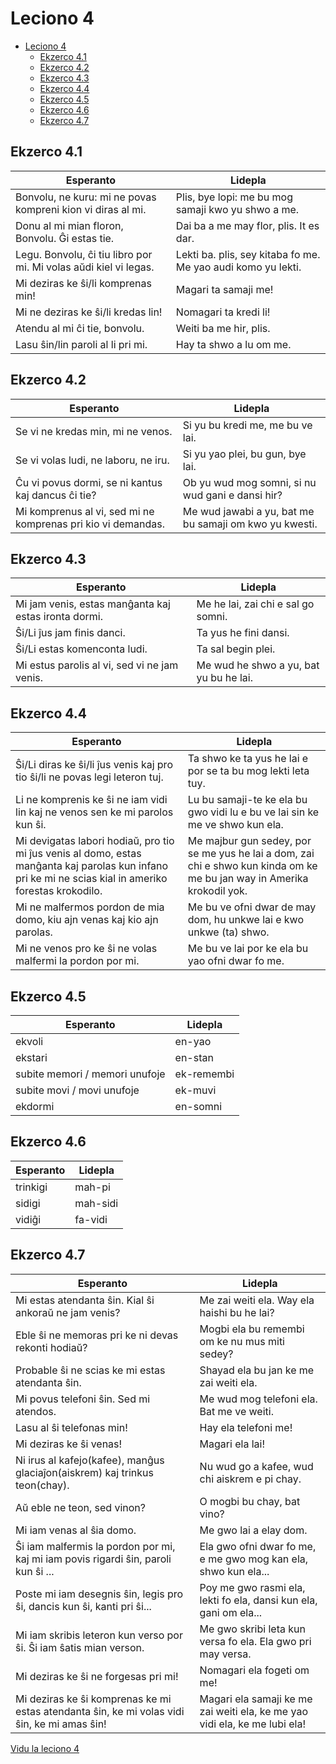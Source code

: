 # Leciono 4

- [Leciono 4](#leciono-4)
  - [Ekzerco 4.1](#ekzerco-41)
  - [Ekzerco 4.2](#ekzerco-42)
  - [Ekzerco 4.3](#ekzerco-43)
  - [Ekzerco 4.4](#ekzerco-44)
  - [Ekzerco 4.5](#ekzerco-45)
  - [Ekzerco 4.6](#ekzerco-46)
  - [Ekzerco 4.7](#ekzerco-47)

## Ekzerco 4.1

| Esperanto                                                        | Lidepla                                                      |
| ---------------------------------------------------------------- | ------------------------------------------------------------ |
| Bonvolu, ne kuru: mi ne povas kompreni kion vi diras al mi.      | Plis, bye lopi: me bu mog samaji kwo yu shwo a me.           |
| Donu al mi mian floron, Bonvolu. Ĝi estas tie.                   | Dai ba a me may flor, plis. It es dar.                       |
| Legu. Bonvolu, ĉi tiu libro por mi. Mi volas aŭdi kiel vi legas. | Lekti ba. plis, sey kitaba fo me. Me yao audi komo yu lekti. |
| Mi deziras ke ŝi/li komprenas min!                               | Magari ta samaji me!                                         |
| Mi ne deziras ke ŝi/li kredas lin!                               | Nomagari ta kredi li!                                        |
| Atendu al mi ĉi tie, bonvolu.                                    | Weiti ba me hir, plis.                                       |
| Lasu ŝin/lin paroli al li pri mi.                                | Hay ta shwo a lu om me.                                      |

## Ekzerco 4.2

| Esperanto                                                    | Lidepla                                                |
| ------------------------------------------------------------ | ------------------------------------------------------ |
| Se vi ne kredas min, mi ne venos.                            | Si yu bu kredi me, me bu ve lai.                       |
| Se vi volas ludi, ne laboru, ne iru.                         | Si yu yao plei, bu gun, bye lai.                       |
| Ĉu vi povus dormi, se ni kantus kaj dancus ĉi tie?           | Ob yu wud mog somni, si nu wud gani e dansi hir?       |
| Mi komprenus al vi, sed mi ne komprenas pri kio vi demandas. | Me wud jawabi a yu, bat me bu samaji om kwo yu kwesti. |

## Ekzerco 4.3

| Esperanto                                            | Lidepla                                |
| ---------------------------------------------------- | -------------------------------------- |
| Mi jam venis, estas manĝanta kaj estas ironta dormi. | Me he lai, zai chi e sal go somni.     |
| Ŝi/Li ĵus jam finis danci.                           | Ta yus he fini dansi.                  |
| Ŝi/Li estas komenconta ludi.                         | Ta sal begin plei.                     |
| Mi estus parolis al vi, sed vi ne jam venis.         | Me wud he shwo a yu, bat yu bu he lai. |

## Ekzerco 4.4

| Esperanto                                                                                                                                              | Lidepla                                                                                                                |
| ------------------------------------------------------------------------------------------------------------------------------------------------------ | ---------------------------------------------------------------------------------------------------------------------- |
| Ŝi/Li diras ke ŝi/li ĵus venis kaj pro tio ŝi/li ne povas legi leteron tuj.                                                                            | Ta shwo ke ta yus he lai e por se ta bu mog lekti leta tuy.                                                            |
| Li ne komprenis ke ŝi ne iam vidi lin kaj ne venos sen ke mi parolos kun ŝi.                                                                           | Lu bu samaji-te ke ela bu gwo vidi lu e bu ve lai sin ke me ve shwo kun ela.                                           |
| Mi devigatas labori hodiaŭ, pro tio mi ĵus venis al domo, estas manĝanta kaj parolas kun infano pri ke mi ne scias kial in ameriko forestas krokodilo. | Me majbur gun sedey, por se me yus he lai a dom, zai chi e shwo kun kinda om ke me bu jan way in Amerika krokodil yok. |
| Mi ne malfermos pordon de mia domo, kiu ajn venas kaj kio ajn parolas.                                                                                 | Me bu ve ofni dwar de may dom, hu unkwe lai e kwo unkwe (ta) shwo.                                                     |
| Mi ne venos pro ke ŝi ne volas malfermi la pordon por mi.                                                                                              | Me bu ve lai por ke ela bu yao ofni dwar fo me.                                                                        |

## Ekzerco 4.5

| Esperanto                      | Lidepla    |
| ------------------------------ | ---------- |
| ekvoli                         | en-yao     |
| ekstari                        | en-stan    |
| subite memori / memori unufoje | ek-remembi |
| subite movi / movi unufoje     | ek-muvi    |
| ekdormi                        | en-somni   |

## Ekzerco 4.6

| Esperanto | Lidepla  |
| --------- | -------- |
| trinkigi  | mah-pi   |
| sidigi    | mah-sidi |
| vidiĝi    | fa-vidi  |

## Ekzerco 4.7

| Esperanto                                                                                   | Lidepla                                                                    |
| ------------------------------------------------------------------------------------------- | -------------------------------------------------------------------------- |
| Mi estas atendanta ŝin. Kial ŝi ankoraŭ ne jam venis?                                       | Me zai weiti ela. Way ela haishi bu he lai?                                |
| Eble ŝi ne memoras pri ke ni devas rekonti hodiaŭ?                                          | Mogbi ela bu remembi om ke nu mus miti sedey?                              |
| Probable ŝi ne scias ke mi estas atendanta ŝin.                                             | Shayad ela bu jan ke me zai weiti ela.                                     |
| Mi povus telefoni ŝin. Sed mi atendos.                                                      | Me wud mog telefoni ela. Bat me ve weiti.                                  |
| Lasu al ŝi telefonas min!                                                                   | Hay ela telefoni me!                                                       |
| Mi deziras ke ŝi venas!                                                                     | Magari ela lai!                                                            |
| Ni irus al kafejo(kafee), manĝus glaciaĵon(aiskrem) kaj trinkus teon(chay).                 | Nu wud go a kafee, wud chi aiskrem e pi chay.                              |
| Aŭ eble ne teon, sed vinon?                                                                 | O mogbi bu chay, bat vino?                                                 |
| Mi iam venas al ŝia domo.                                                                   | Me gwo lai a elay dom.                                                     |
| Ŝi iam malfermis la pordon por mi, kaj mi iam povis rigardi ŝin, paroli kun ŝi ...          | Ela gwo ofni dwar fo me, e me gwo mog kan ela, shwo kun ela...             |
| Poste mi iam desegnis ŝin, legis pro ŝi, dancis kun ŝi, kanti pri ŝi...                     | Poy me gwo rasmi ela, lekti fo ela, dansi kun ela, gani om ela...          |
| Mi iam skribis leteron kun verso por ŝi. Ŝi iam ŝatis mian verson.                          | Me gwo skribi leta kun versa fo ela. Ela gwo pri may versa.                |
| Mi deziras ke ŝi ne forgesas pri mi!                                                        | Nomagari ela fogeti om me!                                                 |
| Mi deziras ke ŝi komprenas ke mi estas atendanta ŝin, ke mi volas vidi ŝin, ke mi amas ŝin! | Magari ela samaji ke me zai weiti ela, ke me yao vidi ela, ke me lubi ela! |

[Vidu la leciono 4](../lecionoj/leciono4.md)
